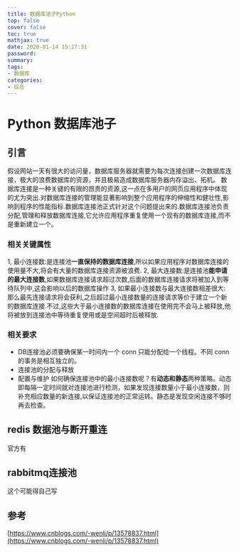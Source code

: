 ```yaml
---
title: 数据库池子Python
top: false
cover: false
toc: true
mathjax: true
date: 2020-01-14 15:27:31
password:
summary:
tags:
- 数据库
categories:
- 综合
---
```

# Python 数据库池子

## 引言
假设网站一天有很大的访问量，数据库服务器就需要为每次连接创建一次数据库连接，极大的浪费数据库的资源，并且极易造成数据库服务器内存溢出、拓机。
数据库连接是一种关键的有限的昂贵的资源,这一点在多用户的网页应用程序中体现的尤为突出.对数据库连接的管理能显著影响到整个应用程序的伸缩性和健壮性,影响到程序的性能指标.数据库连接池正式针对这个问题提出来的.数据库连接池负责分配,管理和释放数据库连接,它允许应用程序重复使用一个现有的数据库连接,而不是重新建立一个。

### 相关关键属性
1, 最小连接数:是连接池**一直保持的数据库连接**,所以如果应用程序对数据库连接的使用量不大,将会有大量的数据库连接资源被浪费.
2, 最大连接数:是连接池**能申请的最大连接数**,如果数据库连接请求超过次数,后面的数据库连接请求将被加入到等待队列中,这会影响以后的数据库操作
3, 如果最小连接数与最大连接数相差很大:那么最先连接请求将会获利,之后超过最小连接数量的连接请求等价于建立一个新的数据库连接.不过,这些大于最小连接数的数据库连接在使用完不会马上被释放,他将被放到连接池中等待重复使用或是空间超时后被释放.

### 相关要求
- DB连接池必须要确保某一时间内一个 conn 只能分配给一个线程。不同 conn 的事务是相互独立的。 
- 连接池的分配与释放
- 配置与维护
  如何确保连接池中的最小连接数呢？有**动态和静态**两种策略。动态即每隔一定时间就对连接池进行检测，如果发现连接数量小于最小连接数，则补充相应数量的新连接,以保证连接池的正常运转。静态是发现空闲连接不够时再去检查。



## redis 数据池与断开重连
官方有


## rabbitmq连接池
这个可能得自己写


## 参考
[https://www.cnblogs.com/-wenli/p/13578837.html](https://www.cnblogs.com/-wenli/p/13578837.html)